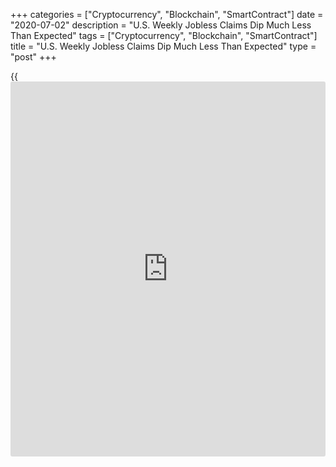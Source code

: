 +++
categories = ["Cryptocurrency", "Blockchain", "SmartContract"]
date = "2020-07-02"
description = "U.S. Weekly Jobless Claims Dip Much Less Than Expected"
tags = ["Cryptocurrency", "Blockchain", "SmartContract"]
title = "U.S. Weekly Jobless Claims Dip Much Less Than Expected"
type = "post"
+++

{{<iframe id="large-banner" src="https://www.bounty.group/#slide=19.0" width="100%" height="600" scrolling="no" style="border: 0px solid rgb(216, 221, 230); border-radius: 3px;">}}

A report released by the Labor Department on Thursday showed first-time
claims for U.S. unemployment benefits fell by much less than expected in
the week ended June 27th.

The Labor Department said initial jobless claims dropped to 1.427
million, a decrease of 55,000 from the previous week's revised level of
1.482 million.

Economists had expected jobless claims to tumble to 1.355 million from
the 1.480 million originally reported for the previous week.

The report also showed an increase in continuing claims, a reading on
the number of people receiving ongoing unemployment assistance, which
climbed by 59,000 to 19.290 million in the week ended June 20.

For comments and feedback [contact](https://www.playgroundfx.com/contact/): editorial@rtt[news](https://www.letsplayfx.com/blog/forex-news-website/).com

[Economic News][1]

 **What parts of the world are seeing the best (and worst) economic
performances lately? Click[here][2] to check out our [Econ Scorecard][2]
and find out! See up-to-the-moment [ranking](https://www.playgroundfx.com/blog/crypto-exchange-ranking/)s for the best and worst
performers in [GDP][2], [unemployment rate][3], [inflation][4] and much
more.**

   1. www.rtt[news](https://www.letsplayfx.com/blog/forex-news-website/).com/Content/EconomicNews.aspx
   2. www.rtt[news](https://www.letsplayfx.com/blog/forex-news-website/).com/economic-scorecard/world-rank/GDP/highest-performance.aspx
   3. www.rtt[news](https://www.letsplayfx.com/blog/forex-news-website/).com/economic-scorecard/world-rank/unemployment-rate/lowest-performance.aspx
   4. www.rtt[news](https://www.letsplayfx.com/blog/forex-news-website/).com/economic-scorecard/world-rank/CPI/highest-performance.aspx